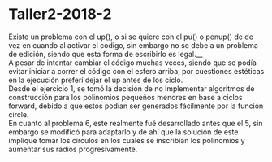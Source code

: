 # Taller2-2018-2
Existe un problema con el up(), o si se quiere con el pu() o penup() de de vez en cuando al activar el codigo, sin embargo no se debe a un problema de edición, siendo que esta forma de escribirlo es legal.__                                               
A pesar de intentar cambiar el código muchas veces, siendo que se podía evitar iniciar a correr el código con el esfero arriba, por cuestiones estéticas en la ejecución preferí dejar el up antes de los ciclo.                              
Desde el ejercicio 1, se tomó la decisión de no implementar algoritmos de construcción para los polinomios pequeños menores en base a ciclos forward, debido a que estos podían ser generados fácilmente por la función circle.                             
En cuanto al problema 6, este realmente fué desarrollado antes que el 5, sin embargo se modificó para adaptarlo y de ahí que la solución de este implique tomar los circulos en los cuales se inscribían los polinomios y aumentar sus radios progresivamente.                 
